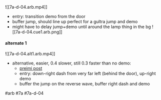 ![[7a-d-04.arb.mp4]]
- entry: transition demo from the door
- buffer jump, should line up perfect for a gultra jump and demo
- might have to delay jump+demo until around the lamp thing in the bg 
![[7a-d-04.cue1.arb.png]]

#### alternate 1
![[7a-d-04.alt1.arb.mp4]]
- alternative, easier, 0.4 slower, still 0.3 faster than no demo: 
	- [preimi post](https://discord.com/channels/403698615446536203/617809769322774533/1027501194089865256)
	- entry: down-right dash from very far left (behind the door), up-right demo
	- buffer the jump on the reverse wave, buffer right dash and demo

#arb #7a #7a-d-04

